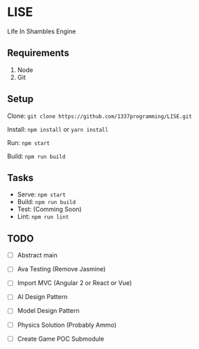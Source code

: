 # LISE
Life In Shambles Engine

## Requirements
1. Node
2. Git


## Setup 
Clone:
`git clone https://github.com/1337programming/LISE.git`

Install:
`npm install` or `yarn install`

Run:
`npm start`

Build:
`npm run build`

## Tasks

- Serve: `npm start`
- Build: `npm run build`
- Test: (Comming Soon)
- Lint: `npm run lint`


## TODO

- [ ] Abstract main
- [ ] Ava Testing (Remove Jasmine)
- [ ] Import MVC (Angular 2 or React or Vue)
- [ ] AI Design Pattern
- [ ] Model Design Pattern
- [ ] Physics Solution (Probably Ammo)
- [ ] Create Game POC Submodule

